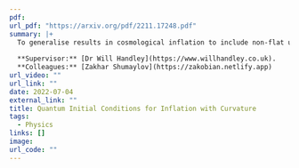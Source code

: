 ```yaml
---
pdf: 
url_pdf: "https://arxiv.org/pdf/2211.17248.pdf"
summary: |+
  To generalise results in cosmological inflation to include non-flat universes and non-eternal inflation, a novel comoving curvature perturbation variable is proposed and analysed. Novel initial conditions are proposed by setting the vacuum using the renormalised stress energy tensor.
  
  **Supervisor:** [Dr Will Handley](https://www.willhandley.co.uk).
  **Colleagues:** [Zakhar Shumaylov](https://zakobian.netlify.app)
url_video: ""
url_link: ""
date: 2022-07-04
external_link: ""
title: Quantum Initial Conditions for Inflation with Curvature
tags:
  - Physics
links: []
image: 
url_code: ""
---
```


